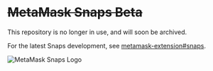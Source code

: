 # ~~MetaMask Snaps Beta~~

This repository is no longer in use, and will soon be archived.

For the latest Snaps development, see [metamask-extension#snaps](https://github.com/MetaMask/metamask-extension/tree/snaps).

![MetaMask Snaps Logo](https://miro.medium.com/max/1492/1*3rV0z0ufTqkGC4RJ3vXQwA.png)
